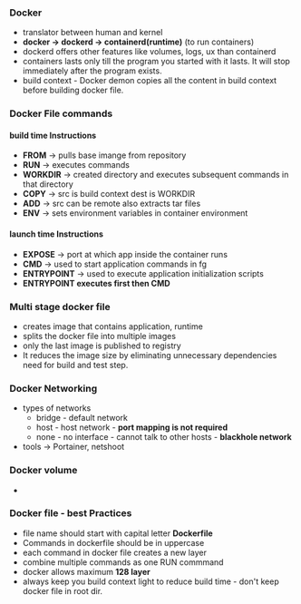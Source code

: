 
### Docker
* translator between human and kernel
* **docker -> dockerd -> containerd(runtime)** (to run containers)
* dockerd offers other features like volumes, logs, ux than containerd
* containers lasts only till the program you started with it lasts. It will stop immediately after the program exists.
* build context - Docker demon copies all the content in build context before building docker file.
  


### Docker File commands
#### build time Instructions
*  **FROM**      -> pulls base imange from repository
*  **RUN**       -> executes commands
*  **WORKDIR**   -> created directory and executes subsequent commands in that directory
*  **COPY**      -> src is build context dest is WORKDIR
*  **ADD**       -> src can be remote also extracts tar files
*  **ENV**       -> sets environment variables in container environment

#### launch time Instructions
*  **EXPOSE**    -> port at which app inside the container runs
*  **CMD**        -> used to start application commands in fg
*  **ENTRYPOINT** ->  used to execute application initialization scripts
*  **ENTRYPOINT executes first then CMD**

### Multi stage docker file
* creates image that contains application, runtime 
* splits the docker file into multiple images
* only the last image is published to registry
* It reduces the image size by eliminating unnecessary dependencies need for build and test step.

### Docker Networking
* types of networks
  * bridge - default network
  * host - host network - **port mapping is not required** 
  * none - no interface - cannot talk to other hosts - **blackhole network**
* tools -> Portainer, netshoot

### Docker volume
* 



### Docker file - best Practices
* file name should start with capital letter **Dockerfile**
* Commands in dockerfile should be in uppercase
* each command in docker file creates a new layer
* combine multiple commands as one RUN commmand
* docker allows maximum **128 layer**
* always keep you build context light to reduce build time - don't keep docker file in root dir.
  
